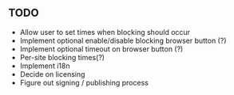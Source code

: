 ## TODO

* Allow user to set times when blocking should occur
* Implement optional enable/disable blocking browser button (?)
* Implement optional timeout on browser button (?)
* Per-site blocking times(?)
* Implement i18n
* Decide on licensing
* Figure out signing / publishing process
